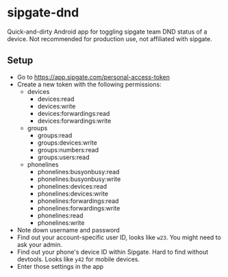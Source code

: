 # sipgate-dnd
Quick-and-dirty Android app for toggling sipgate team DND status of a device. Not recommended for production use, not affiliated with sipgate.

## Setup

- Go to https://app.sipgate.com/personal-access-token
- Create a new token with the following permissions:
  - devices
    - devices:read
    - devices:write
    - devices:forwardings:read
    - devices:forwardings:write
  - groups
    - groups:read
    - groups:devices:write
    - groups:numbers:read
    - groups:users:read
  - phonelines
    - phonelines:busyonbusy:read
    - phonelines:busyonbusy:write
    - phonelines:devices:read
    - phonelines:devices:write
    - phonelines:forwardings:read
    - phonelines:forwardings:write
    - phonelines:read
    - phonelines:write
- Note down username and password
- Find out your account-specific user ID, looks like `w23`. You might need to ask your admin.
- Find out your phone's device ID within Sipgate. Hard to find without devtools. Looks like `y42` for mobile devices.
- Enter those settings in the app